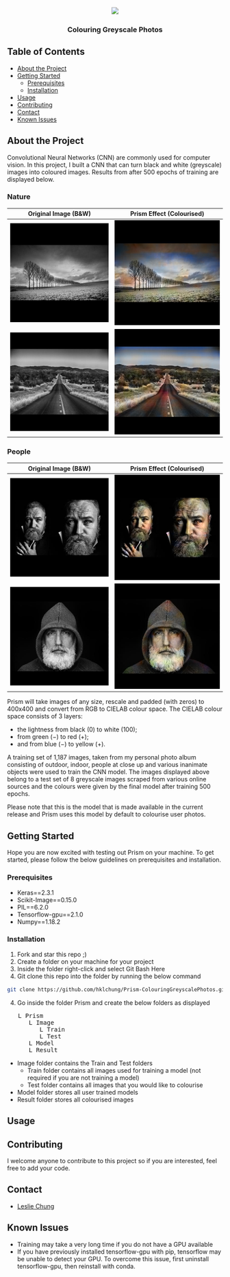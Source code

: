 <br />
<p align="center">
  <a href="https://github.com/hklchung/GAN-GenerativeAdversarialNetwork">
    <img src="https://upload.wikimedia.org/wikipedia/commons/thumb/f/f5/Light_dispersion_conceptual_waves.gif/330px-Light_dispersion_conceptual_waves.gif" height="100">
  </a>

  <h3 align="center">Colouring Greyscale Photos</h3>

  </p>
</p>

<!-- TABLE OF CONTENTS -->
## Table of Contents

* [About the Project](#about-the-project)
* [Getting Started](#getting-started)
  * [Prerequisites](#prerequisites)
  * [Installation](#installation)
* [Usage](#usage)
* [Contributing](#contributing)
* [Contact](#contact)
* [Known Issues](#known-issues)

<!-- ABOUT THE PROJECT -->

## About the Project
Convolutional Neural Networks (CNN) are commonly used for computer vision. In this project, I built a CNN that can turn black and white (greyscale) images into coloured images. Results from after 500 epochs of training are displayed below.

### Nature
Original Image (B&W)       |  Prism Effect (Colourised)
:-------------------------:|:-------------------------:
![](https://github.com/hklchung/Prism-ColouringGreyscalePhotos/blob/master/Result_100epoch/test1_img_gray_version.png?raw=true)  |  ![](https://github.com/hklchung/Prism-ColouringGreyscalePhotos/blob/master/Result_100epoch/test1_img_result.png?raw=true)
![](https://github.com/hklchung/Prism-ColouringGreyscalePhotos/blob/master/Result_100epoch/test7_img_gray_version.png?raw=true)  |  ![](https://github.com/hklchung/Prism-ColouringGreyscalePhotos/blob/master/Result_100epoch/test7_img_result.png?raw=true)

### People
Original Image (B&W)       |  Prism Effect (Colourised)
:-------------------------:|:-------------------------:
![](https://github.com/hklchung/Prism-ColouringGreyscalePhotos/blob/master/Result_500epoch/test19_img_gray_version.png?raw=true)  |  ![](https://github.com/hklchung/Prism-ColouringGreyscalePhotos/blob/master/Result_500epoch/test19_img_result.png?raw=true)
![](https://github.com/hklchung/Prism-ColouringGreyscalePhotos/blob/master/Result_500epoch/test20_img_gray_version.png?raw=true)  |  ![](https://github.com/hklchung/Prism-ColouringGreyscalePhotos/blob/master/Result_500epoch/test20_img_result.png?raw=true)

Prism will take images of any size, rescale and padded (with zeros) to 400x400 and convert from RGB to CIELAB colour space. The CIELAB colour space consists of 3 layers:
- the lightness from black (0) to white (100);
- from green (−) to red (+);
- and from blue (−) to yellow (+).

A training set of 1,187 images, taken from my personal photo album consisting of outdoor, indoor, people at close up and various inanimate objects were used to train the CNN model. The images displayed above belong to a test set of 8 greyscale images scraped from various online sources and the colours were given by the final model after training 500 epochs.

Please note that this is the model that is made available in the current release and Prism uses this model by default to colourise user photos.

<!-- GETTING STARTED -->

## Getting Started
Hope you are now excited with testing out Prism on your machine. To get started, please follow the below guidelines on prerequisites and installation.

<!-- PREREQUISITES -->

### Prerequisites
* Keras==2.3.1
* Scikit-Image==0.15.0
* PIL==6.2.0
* Tensorflow-gpu==2.1.0
* Numpy==1.18.2

<!-- INSTALLATION -->

### Installation
1. Fork and star this repo ;)
2. Create a folder on your machine for your project
2. Inside the folder right-click and select Git Bash Here
3. Git clone this repo into the folder by running the below command
```sh
git clone https://github.com/hklchung/Prism-ColouringGreyscalePhotos.git
```
4. Go inside the folder Prism and create the below folders as displayed    
<pre>
   L Prism
      L Image
         L Train
         L Test
      L Model
      L Result
</pre>
- Image folder contains the Train and Test folders
  - Train folder contains all images used for training a model (not required if you are not training a model)
  - Test folder contains all images that you would like to colourise
- Model folder stores all user trained models
- Result folder stores all colourised images

<!-- USAGE -->

## Usage


<!-- CONTRIBUTING -->

## Contributing
I welcome anyone to contribute to this project so if you are interested, feel free to add your code.

<!-- CONTACT -->

## Contact
* [Leslie Chung](https://github.com/hklchung)

<!-- KNOWN ISSUES -->

## Known Issues
* Training may take a very long time if you do not have a GPU available
* If you have previously installed tensorflow-gpu with pip, tensorflow may be unable to detect your GPU. To overcome this issue, first uninstall tensorflow-gpu, then reinstall with conda.

